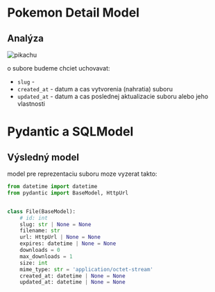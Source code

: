 # Pokemon Detail Model


## Analýza

![pikachu](images/pikachu.jpg)

o subore budeme chciet uchovavat:

* `slug` -
* `created_at` - datum a cas vytvorenia (nahratia) suboru
* `updated_at` - datum a cas poslednej aktualizacie suboru alebo jeho vlastnosti


# Pydantic a SQLModel


## Výsledný model

model pre reprezentaciu suboru moze vyzerat takto:

```python
from datetime import datetime
from pydantic import BaseModel, HttpUrl


class File(BaseModel):
    # id: int
    slug: str | None = None
    filename: str
    url: HttpUrl | None = None
    expires: datetime | None = None
    downloads = 0
    max_downloads = 1
    size: int
    mime_type: str = 'application/octet-stream'
    created_at: datetime | None = None
    updated_at: datetime | None = None
```
